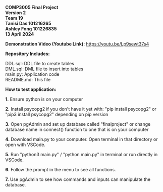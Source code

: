 **COMP3005 Final Project** <br>
**Version 2** <br>
**Team 19** <br>
**Tanisi Das 101216265** <br>
**Ashley Fong 101226835** <br>
**13 April 2024** <br>

**Demonstration Video (Youtube Link):** https://youtu.be/Lp9sewt37s4

**Repository Includes:**

DDL.sql:    DDL file to create tables <br>
DML.sql:    DML file to insert into tables <br>
main.py:    Application code <br>
README.md:  This file

**How to test application:**

**1.**  Ensure python is on your computer

**2.**  Install psycopg2 if you don't have it yet with: 
    "pip install psycopg2" or "pip3 install psycopg2" depending on pip version

**3.**  Open pgAdmin and set up database called "finalproject" or change database name in 
    connect() function to one that is on your computer

**4.**  Download main.py to your computer. Open terminal in that directory or open with VSCode. 

**5.**  Run "python3 main.py" / "python main.py" in terminal or run directly in VSCode.

**6.**  Follow the prompt in the menu to see all functions. 

**7.**  Use pgAdmin to see how commands and inputs can manipulate the database. 
